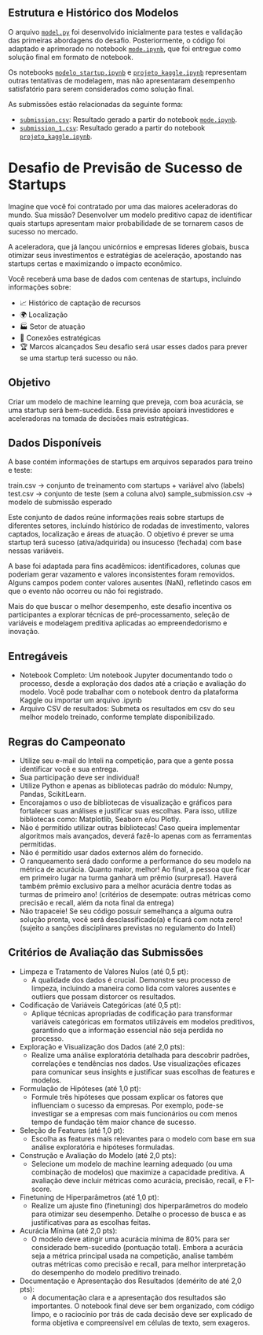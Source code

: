 ## Estrutura e Histórico dos Modelos

O arquivo [`model.py`](./model.py) foi desenvolvido inicialmente para testes e validação das primeiras abordagens do desafio. Posteriormente, o código foi adaptado e aprimorado no notebook [`mode.ipynb`](./mode.ipynb), que foi entregue como solução final em formato de notebook.

Os notebooks [`modelo_startup.ipynb`](./modelo_startup.ipynb) e [`projeto_kaggle.ipynb`](./projeto_kaggle.ipynb) representam outras tentativas de modelagem, mas não apresentaram desempenho satisfatório para serem considerados como solução final.

As submissões estão relacionadas da seguinte forma:
- [`submission.csv`](./submission.csv): Resultado gerado a partir do notebook [`mode.ipynb`](./mode.ipynb).
- [`submission_1.csv`](./submission_1.csv): Resultado gerado a partir do notebook [`projeto_kaggle.ipynb`](./projeto_kaggle.ipynb).

# Desafio de Previsão de Sucesso de Startups
Imagine que você foi contratado por uma das maiores aceleradoras do mundo. Sua missão? Desenvolver um modelo preditivo capaz de identificar quais startups apresentam maior probabilidade de se tornarem casos de sucesso no mercado.

A aceleradora, que já lançou unicórnios e empresas líderes globais, busca otimizar seus investimentos e estratégias de aceleração, apostando nas startups certas e maximizando o impacto econômico.

Você receberá uma base de dados com centenas de startups, incluindo informações sobre:
- 📈 Histórico de captação de recursos
- 🌍 Localização
- 🏭 Setor de atuação
- 🔗 Conexões estratégicas
- 🏆 Marcos alcançados
Seu desafio será usar esses dados para prever se uma startup terá sucesso ou não.

## Objetivo
Criar um modelo de machine learning que preveja, com boa acurácia, se uma startup será bem-sucedida.
Essa previsão apoiará investidores e aceleradoras na tomada de decisões mais estratégicas.

## Dados Disponíveis
A base contém informações de startups em arquivos separados para treino e teste:

train.csv → conjunto de treinamento com startups + variável alvo (labels)
test.csv → conjunto de teste (sem a coluna alvo)
sample_submission.csv → modelo de submissão esperado

Este conjunto de dados reúne informações reais sobre startups de diferentes setores, incluindo histórico de rodadas de investimento, valores captados, localização e áreas de atuação.
O objetivo é prever se uma startup terá sucesso (ativa/adquirida) ou insucesso (fechada) com base nessas variáveis.

A base foi adaptada para fins acadêmicos: identificadores, colunas que poderiam gerar vazamento e valores inconsistentes foram removidos. Alguns campos podem conter valores ausentes (NaN), refletindo casos em que o evento não ocorreu ou não foi registrado.

Mais do que buscar o melhor desempenho, este desafio incentiva os participantes a explorar técnicas de pré-processamento, seleção de variáveis e modelagem preditiva aplicadas ao empreendedorismo e inovação.

## Entregáveis
- Notebook Completo: Um notebook Jupyter documentando todo o processo, desde a exploração dos dados até a criação e avaliação do modelo. Você pode trabalhar com o notebook dentro da plataforma Kaggle ou importar um arquivo .ipynb
- Arquivo CSV de resultados: Submeta os resultados em csv do seu melhor modelo treinado, conforme template disponibilizado.

## Regras do Campeonato
- Utilize seu e-mail do Inteli na competição, para que a gente possa identificar você e sua entrega.
- Sua participação deve ser individual!
- Utilize Python e apenas as bibliotecas padrão do módulo: Numpy, Pandas, ScikitLearn.
- Encorajamos o uso de bibliotecas de visualização e gráficos para fortalecer suas análises e justificar suas escolhas. Para isso, utilize bibliotecas como: Matplotlib, Seaborn e/ou Plotly.
- Não é permitido utilizar outras bibliotecas! Caso queira implementar algoritmos mais avançados, deverá fazê-lo apenas com as ferramentas permitidas.
- Não é permitido usar dados externos além do fornecido.
- O ranqueamento será dado conforme a performance do seu modelo na métrica de acurácia. Quanto maior, melhor! Ao final, a pessoa que ficar em primeiro lugar na turma ganhará um prêmio (surpresa!). Haverá também prêmio exclusivo para a melhor acurácia dentre todas as turmas de primeiro ano! (critérios de desempate: outras métricas como precisão e recall, além da nota final da entrega)
- Não trapaceie! Se seu código possuir semelhança a alguma outra solução pronta, você será desclassificado(a) e ficará com nota zero! (sujeito a sanções disciplinares previstas no regulamento do Inteli)

## Critérios de Avaliação das Submissões

- Limpeza e Tratamento de Valores Nulos (até 0,5 pt):
    - A qualidade dos dados é crucial. Demonstre seu processo de limpeza, incluindo a maneira como lida com valores ausentes e outliers que possam distorcer os resultados.
- Codificação de Variáveis Categóricas (até 0,5 pt):
    - Aplique técnicas apropriadas de codificação para transformar variáveis categóricas em formatos utilizáveis em modelos preditivos, garantindo que a informação essencial não seja perdida no processo.
- Exploração e Visualização dos Dados (até 2,0 pts):
    - Realize uma análise exploratória detalhada para descobrir padrões, correlações e tendências nos dados. Use visualizações eficazes para comunicar seus insights e justificar suas escolhas de features e modelos.
- Formulação de Hipóteses (até 1,0 pt):
    - Formule três hipóteses que possam explicar os fatores que influenciam o sucesso da empresas. Por exemplo, pode-se investigar se a empresas com mais funcionários ou com menos tempo de fundação têm maior chance de sucesso.
- Seleção de Features (até 1,0 pt):
    - Escolha as features mais relevantes para o modelo com base em sua análise exploratória e hipóteses formuladas.
- Construção e Avaliação do Modelo (até 2,0 pts):
    - Selecione um modelo de machine learning adequado (ou uma combinação de modelos) que maximize a capacidade preditiva. A avaliação deve incluir métricas como acurácia, precisão, recall, e F1-score.
- Finetuning de Hiperparâmetros (até 1,0 pt):
    - Realize um ajuste fino (finetuning) dos hiperparâmetros do modelo para otimizar seu desempenho. Detalhe o processo de busca e as justificativas para as escolhas feitas.
- Acurácia Mínima (até 2,0 pts):
    - O modelo deve atingir uma acurácia mínima de 80% para ser considerado bem-sucedido (pontuação total). Embora a acurácia seja a métrica principal usada na competição, analise também outras métricas como precisão e recall, para melhor interpretação do desempenho do modelo preditivo treinado.
- Documentação e Apresentação dos Resultados (demérito de até 2,0 pts):
    - A documentação clara e a apresentação dos resultados são importantes. O notebook final deve ser bem organizado, com código limpo, e o raciocínio por trás de cada decisão deve ser explicado de forma objetiva e compreensível em células de texto, sem exageros.